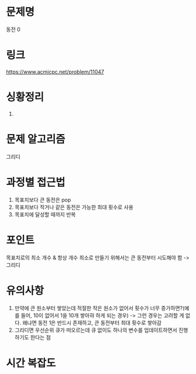 # 문제명
동전 0

# 링크
https://www.acmicpc.net/problem/11047

# 싱황정리
1. 

# 문제 알고리즘
그리디

# 과정별 접근법
1. 목표치보다 큰 동전은 pop
2. 목표치보다 작거나 같은 동전은 가능한 최대 횟수로 사용
3. 목표치에 달성할 때까지 반복

# 포인트
목표치로의 최소 개수 & 항상 개수 최소로 만들기 위해서는 큰 동전부터 시도해야 함 -> 그리디

# 유의사항
1. 만약에 큰 원소부터 쌓았는데 적절한 작은 원소가 없어서 횟수가 너무 증가하면?(예를 들어, 10이 없어서 1을 10개 쌓아햐 하게 되는 경우)
-> 그런 경우는 고려할 게 없다. 왜냐면 동전 1은 반드시 존재하고, 큰 동전부터 최대 횟수로 쌓아감
2. 그리디면 우선순위 큐가 떠오르는데 큐 없이도 하나의 변수를 업데이트하면서 진행하기도 한다는 점

# 시간 복잡도